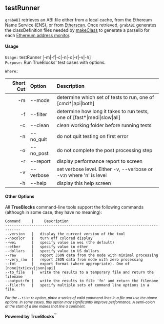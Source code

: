 ## testRunner

`grabABI` retrieves an ABI file either from a local cache, from the Ethereum Name Service (ENS), or from [Etherscan](http://etherscan.io). Once retrieved, `grabABI` generates the classDefinition files needed by [makeClass](../makeClass/README.md) to generate a parselib for each [Ethereum address monitor](../../monitors/README.md).

#### Usage

`Usage:`    testRunner [-m|-f|-c|-n|-o|-r|-v|-h]  
`Purpose:`  Run TrueBlocks' test cases with options.

`Where:`  

| Short Cut | Option | Description |
| -------: | :------- | :------- |
| -m | --mode <val> | determine which set of tests to run, one of [cmd*&#124;api&#124;both] |
| -f | --filter <val> | determine how long it takes to run tests, one of [fast*&#124;medi&#124;slow&#124;all] |
| -c | --clean | clean working folder before running tests |
| -n | --no_quit | do not quit testing on first error |
| -o | --no_post | do not complete the post processing step |
| -r | --report | display performance report to screen |
| -v | --verbose | set verbose level. Either -v, --verbose or -v:n where 'n' is level |
| -h | --help | display this help screen |

#### Other Options

All **TrueBlocks** command-line tools support the following commands (although in some case, they have no meaning):

    Command     |     Description
    -----------------------------------------------------------------------------
    --version   |   display the current version of the tool
    --nocolor   |   turn off colored display
    --wei       |   specify value in wei (the default)
    --ether     |   specify value in ether
    --dollars   |   specify value in US dollars
    --raw       |   report JSON data from the node with minimal processing
    --very_raw  |   report JSON data from node with zero processing
    --fmt       |   export format (where appropriate). One of [none|txt|csv|json|api]
    --to_file   |   write the results to a temporary file and return the filename
    --output:fn |   write the results to file 'fn' and return the filename
    --file:fn   |   specify multiple sets of command line options in a file.

<small>*For the `--file:fn` option, place a series of valid command lines in a file and use the above options. In some cases, this option may significantly improve performance. A semi-colon at the start of a line makes that line a comment.*</small>

**Powered by TrueBlocks<sup>&trade;</sup>**



